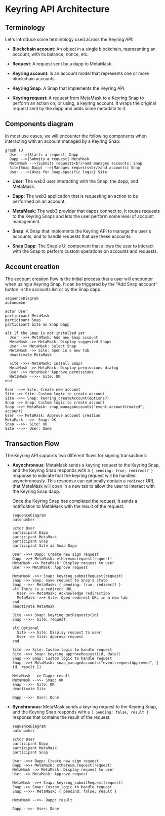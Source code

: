 # Keyring API Architecture

## Terminology

Let's introduce some terminology used across the Keyring API:

- **Blockchain account**: An object in a single blockchain, representing an
  account, with its balance, nonce, etc.

- **Request**: A request sent by a dapp to MetaMask.

- **Keyring account**: Is an account model that represents one or more
  blockchain accounts.

- **Keyring Snap**: A Snap that implements the Keyring API.

- **Keyring request**: A request from MetaMask to a Keyring Snap to perform an
  action on, or using, a keyring account. It wraps the original request sent by
  the dapp and adds some metadata to it.

## Components diagram

In most use cases, we will encounter the following components when interacting
with an account managed by a Keyring Snap:

```mermaid
graph TD
  User -->|Starts a request| Dapp
  Dapp -->|Submits a request| MetaMask
  MetaMask -->|Submits requests<br/>and manages accounts| Snap
  Site[Snap Dapp] -->|Manages requests<br/>and accounts| Snap
  User -.->|Uses for Snap-specific logic| Site
```

- **User**: The web3 user interacting with the Snap, the dapp, and MetaMask.

- **Dapp**: The web3 application that is requesting an action to be performed
  on an account.

- **MetaMask**: The web3 provider that dapps connect to. It routes requests to
  the Keyring Snaps and lets the user perform some level of account management.

- **Snap**: A Snap that implements the Keyring API to manage the user's
  accounts, and to handle requests that use these accounts.

- **Snap Dapp**: The Snap's UI component that allows the user to interact with
  the Snap to perform custom operations on accounts and requests.

## Account creation

The account creation flow is the initial process that a user will encounter
when using a Keyring Snap. It can be triggered by the "Add Snap account" button
in the accounts list or by the Snap dapp.

```mermaid
sequenceDiagram
autonumber

actor User
participant MetaMask
participant Snap
participant Site as Snap Dapp

alt If the Snap is not installed yet
  User ->>+ MetaMask: Add new Snap account
  MetaMask ->> MetaMask: Display suggested Snaps
  User ->> MetaMask: Select Snap
  MetaMask ->> Site: Open in a new tab
  deactivate MetaMask

  Site ->>+ MetaMask: Install Snap?
  MetaMask ->> MetaMask: Display permissions dialog
  User ->> MetaMask: Approve permissions
  MetaMask -->>- Site: OK
end

User ->>+ Site: Create new account
Site ->> Site: Custom logic to create account
Site ->>+ Snap: keyring_createAccount(options?)
Snap ->> Snap: Custom logic to create account
Snap ->>+ MetaMask: snap_manageAccounts("event:accountCreated", account)
User ->> MetaMask: Approve account creation
MetaMask -->>- Snap: OK
Snap -->>- Site: OK
Site -->>- User: Done
```

## Transaction Flow

The Keyring API supports two different flows for signing transactions:

- **Asynchronous**: MetaMask sends a keyring request to the Keyring Snap, and
  the Keyring Snap responds with a `{ pending: true, redirect? }` response
  to indicate that the keyring request will be handled asynchronously. This
  response can optionally contain a `redirect` URL that MetaMask will open in a
  new tab to allow the user to interact with the Keyring Snap dapp.

  Once the Keyring Snap has completed the request, it sends a notification to
  MetaMask with the result of the request.

  ```mermaid
  sequenceDiagram
  autonumber

  actor User
  participant Dapp
  participant MetaMask
  participant Snap
  participant Site as Snap Dapp

  User ->>+ Dapp: Create new sign request
  Dapp ->>+ MetaMask: ethereum.request(request)
  MetaMask ->> MetaMask: Display request to user
  User ->> MetaMask: Approve request

  MetaMask ->>+ Snap: keyring_submitRequest(request)
  Snap ->> Snap: Save request to Snap's state
  Snap -->>- MetaMask: { pending: true, redirect? }
  alt There is a redirect URL
    User ->> MetaMask: Acknowledge redirection
    MetaMask ->>+ Site: Open redirect URL in a new tab
  end
  deactivate MetaMask

  Site ->>+ Snap: keyring_getRequests(id)
  Snap -->>- Site: request

  alt Optional
    Site ->> Site: Display request to user
    User ->> Site: Approve request
  end

  Site ->> Site: Custom logic to handle request
  Site ->>+ Snap: keyring_approveRequest(id, data?)
  Snap ->> Snap: Custom logic to handle request
  Snap ->>+ MetaMask: snap_manageAccounts("event:requestApproved", { id, result })

  MetaMask -->> Dapp: result
  MetaMask -->>- Snap: OK
  Snap -->>- Site: OK
  deactivate Site

  Dapp -->>- User: Done
  ```

- **Synchronous**: MetaMask sends a keyring request to the Keyring Snap, and
  the Keyring Snap responds with a `{ pending: false, result }` response that
  contains the result of the request.

  ```mermaid
  sequenceDiagram
  autonumber

  actor User
  participant Dapp
  participant MetaMask
  participant Snap

  User ->>+ Dapp: Create new sign request
  Dapp ->>+ MetaMask: ethereum.request(request)
  MetaMask ->> MetaMask: Display request to user
  User ->> MetaMask: Approve request

  MetaMask ->>+ Snap: keyring_submitRequest(request)
  Snap ->> Snap: Custom logic to handle request
  Snap -->>- MetaMask: { pendind: false, result }

  MetaMask -->>- Dapp: result

  Dapp -->>- User: Done
  ```
